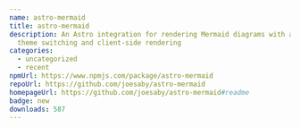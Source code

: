 ```yaml
---
name: astro-mermaid
title: astro-mermaid
description: An Astro integration for rendering Mermaid diagrams with automatic
  theme switching and client-side rendering
categories:
  - uncategorized
  - recent
npmUrl: https://www.npmjs.com/package/astro-mermaid
repoUrl: https://github.com/joesaby/astro-mermaid
homepageUrl: https://github.com/joesaby/astro-mermaid#readme
badge: new
downloads: 587
---
```

